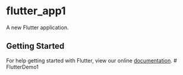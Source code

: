 # flutter_app1

A new Flutter application.

## Getting Started

For help getting started with Flutter, view our online
[documentation](https://flutter.io/).
#   F l u t t e r D e m o 1  
 